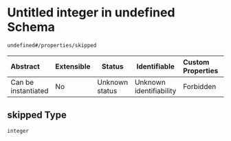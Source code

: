 # Untitled integer in undefined Schema

```txt
undefined#/properties/skipped
```




| Abstract            | Extensible | Status         | Identifiable            | Custom Properties | Additional Properties | Access Restrictions | Defined In                                                                               |
| :------------------ | ---------- | -------------- | ----------------------- | :---------------- | --------------------- | ------------------- | ---------------------------------------------------------------------------------------- |
| Can be instantiated | No         | Unknown status | Unknown identifiability | Forbidden         | Allowed               | none                | [session_end.schema.json\*](../../../out/session_end.schema.json "open original schema") |

## skipped Type

`integer`
